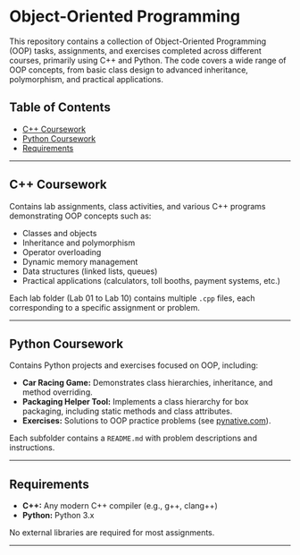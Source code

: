 # Object-Oriented Programming

This repository contains a collection of Object-Oriented Programming (OOP) tasks, assignments, and exercises completed across different courses, primarily using C++ and Python. The code covers a wide range of OOP concepts, from basic class design to advanced inheritance, polymorphism, and practical applications.

## Table of Contents

- [C++ Coursework](#c-coursework)
- [Python Coursework](#python-coursework)
- [Requirements](#requirements)

---

## C++ Coursework

Contains lab assignments, class activities, and various C++ programs demonstrating OOP concepts such as:
  - Classes and objects
  - Inheritance and polymorphism
  - Operator overloading
  - Dynamic memory management
  - Data structures (linked lists, queues)
  - Practical applications (calculators, toll booths, payment systems, etc.)

Each lab folder (Lab 01 to Lab 10) contains multiple `.cpp` files, each corresponding to a specific assignment or problem.

---

## Python Coursework

Contains Python projects and exercises focused on OOP, including:
  - **Car Racing Game:** Demonstrates class hierarchies, inheritance, and method overriding.
  - **Packaging Helper Tool:** Implements a class hierarchy for box packaging, including static methods and class attributes.
  - **Exercises:** Solutions to OOP practice problems (see [pynative.com](https://pynative.com/python-object-oriented-programming-oop-exercise/)).

Each subfolder contains a `README.md` with problem descriptions and instructions.

---

## Requirements

- **C++:** Any modern C++ compiler (e.g., g++, clang++)
- **Python:** Python 3.x

No external libraries are required for most assignments.

---
